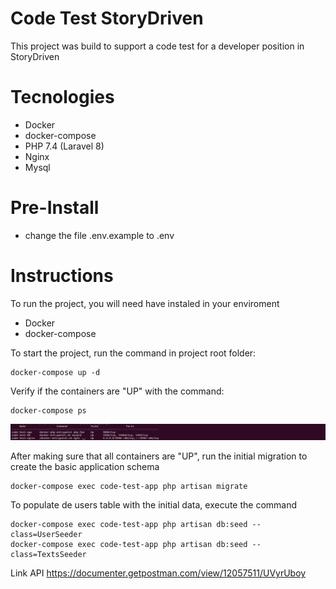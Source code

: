 # Code Test StoryDriven

This project was build to support a code test for a developer position in StoryDriven


# Tecnologies

 - Docker
 - docker-compose
 - PHP 7.4 (Laravel 8)
 - Nginx
 - Mysql

 # Pre-Install
- change the file .env.example to .env

# Instructions

To run the project, you will need have instaled in your enviroment

 - Docker
 - docker-compose


To start the project, run the command in project root folder:

```
docker-compose up -d
``` 

Verify if the containers are "UP" with the command:

```
docker-compose ps
```
![containers](docker-compose-ps.png)

After making sure that all containers are "UP", run the initial migration to create the basic application schema
``` 
docker-compose exec code-test-app php artisan migrate
```

To populate de users table with the initial data, execute the command

```
docker-compose exec code-test-app php artisan db:seed --class=UserSeeder
docker-compose exec code-test-app php artisan db:seed --class=TextsSeeder
```

Link API
https://documenter.getpostman.com/view/12057511/UVyrUboy